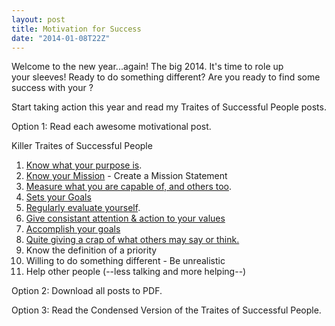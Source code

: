 ```yaml
---
layout: post
title: Motivation for Success
date: "2014-01-08T22Z"
---
```


Welcome to the new year...again! The big 2014. It's time to role up your sleeves! Ready to do something different? Are you ready to find some success with your ?

Start taking action this year and read my Traites of Successful People posts.

Option 1: Read each awesome motivational post.

Killer Traites of Successful People

<ol>
	<li><a title="Building Your Purpose" href="https://www.chancesmith.org/building-motivation-muscles-for-success/">Know what your purpose is</a>.</li>
	<li><a title="Create Your First Mission Statement" href="https://www.chancesmith.org/create-your-first-mission-statement/">Know your Mission</a> - Create a Mission Statement</li>
	<li><a title="Know Your Limits" href="https://www.chancesmith.org/feed-the-bear-and-you-will-know-your-limits/">Measure what you are capable of, and others too</a>.</li>
	<li><a title="Set Goals and Grow" href="https://www.chancesmith.org/if-you-dont-have-goals-you-plan-to-fail/">Sets your Goals</a></li>
	<li><a title="Regularly Evaluate How You Are Doing" href=" https://www.chancesmith.org/how-much-fat-do-you-have">Regularly evaluate yourself</a>.</li>
	<li><a title="Put Attention &amp; Action to your Values" href="https://www.chancesmith.org/put-more-attention-and-action-into-your-values/">Give consistant attention &amp; action to your values</a></li>
	<li><a title="Motivation: Success Takes Action" href="https://www.chancesmith.org/success-takes-action/">Accomplish your goals</a></li>
	<li><a title="Find Success No Matter What Other May Think" href="https://www.chancesmith.org/find-success-and-stop-caring-what-others-think/">Quite giving a crap of what others may say or think.</a></li>
	<li>Know the definition of a priority</li>
	<li>Willing to do something different - Be unrealistic</li>
	<li>Help other people (--less talking and more helping--)</li>
</ol>
Option 2: Download all posts to PDF.

Option 3: Read the Condensed Version of the Traites of Successful People.
